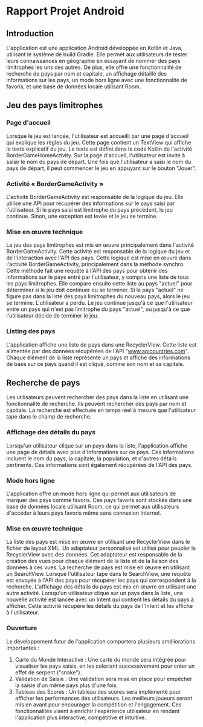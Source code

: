 # Rapport Projet Android


## Introduction
L'application est une application Android développée en Kotlin et Java, utilisant le système de build Gradle. Elle permet aux utilisateurs de tester leurs connaissances en géographie en essayant de nommer des pays limitrophes les uns des autres. De plus, elle offre une fonctionnalité de recherche de pays par nom et capitale, un affichage détaillé des informations sur les pays, un mode hors ligne avec une fonctionnalité de favoris, et une base de données locale utilisant Room.

## Jeu des pays limitrophes

### Page d'accueil
Lorsque le jeu est lancée, l'utilisateur est accueilli par une page d'accueil qui explique les règles du jeu. Cette page contient un TextView qui affiche le texte explicatif du jeu. Le texte est défini dans le code Kotlin de l'activité BorderGameHomeActivity.
Sur la page d'accueil, l'utilisateur est invité à saisir le nom du pays de départ. Une fois que l'utilisateur a saisi le nom du pays de départ, il peut commencer le jeu en appuyant sur le bouton "Jouer".

### Activité « BorderGameActivity »
L'activité BorderGameActivity est responsable de la logique du jeu. Elle utilise une API pour récupérer des informations sur le pays saisi par l'utilisateur. Si le pays saisi est limitrophe du pays précédent, le jeu continue. Sinon, une exception est levée et le jeu se termine.

### Mise en œuvre technique
Le jeu des pays limitrophes est mis en œuvre principalement dans l'activité BorderGameActivity. Cette activité est responsable de la logique du jeu et de l'interaction avec l'API des pays. Cette logique est mise en œuvre dans l'activité BorderGameActivity, principalement dans la méthode synchro. Cette méthode fait une requête à l'API des pays pour obtenir des informations sur le pays entré par l'utilisateur, y compris une liste de tous les pays limitrophes. Elle compare ensuite cette liste au pays "actuel" pour déterminer si le jeu doit continuer ou se terminer. Si le pays "actuel" ne figure pas dans la liste des pays limitrophes du nouveau pays, alors le jeu se termine. L'utilisateur a perdu. Le jeu continue jusqu'à ce que l'utilisateur entre un pays qui n'est pas limitrophe du pays "actuel", ou jusqu'à ce que l'utilisateur décide de terminer le jeu.

### Listing des pays
L'application affiche une liste de pays dans une RecyclerView. Cette liste est alimentée par des données récupérées de l'API "www.apicountries.com". Chaque élément de la liste représente un pays et affiche des informations de base sur ce pays quand il est cliqué, comme son nom et sa capitale.

## Recherche de pays
Les utilisateurs peuvent rechercher des pays dans la liste en utilisant une fonctionnalité de recherche. Ils peuvent rechercher des pays par nom et capitale. La recherche est effectuée en temps réel à mesure que l'utilisateur tape dans le champ de recherche.

### Affichage des détails du pays
Lorsqu'un utilisateur clique sur un pays dans la liste, l'application affiche une page de détails avec plus d'informations sur ce pays. Ces informations incluent le nom du pays, la capitale, la population, et d'autres détails pertinents. Ces informations sont également récupérées de l'API des pays.

### Mode hors ligne
L'application offre un mode hors ligne qui permet aux utilisateurs de marquer des pays comme favoris. Ces pays favoris sont stockés dans une base de données locale utilisant Room, ce qui permet aux utilisateurs d'accéder à leurs pays favoris même sans connexion Internet.

### Mise en œuvre technique
La liste des pays est mise en œuvre en utilisant une RecyclerView dans le fichier de layout XML. Un adaptateur personnalisé est utilisé pour peupler la RecyclerView avec des données. Cet adaptateur est responsable de la création des vues pour chaque élément de la liste et de la liaison des données à ces vues. La recherche de pays est mise en œuvre en utilisant un SearchView. Lorsque l'utilisateur tape dans le SearchView, une requête est envoyée à l'API des pays pour récupérer les pays qui correspondent à la recherche. L'affichage des détails du pays est mis en œuvre en utilisant une autre activité. Lorsqu'un utilisateur clique sur un pays dans la liste, une nouvelle activité est lancée avec un Intent qui contient les détails du pays à afficher. Cette activité récupère les détails du pays de l'Intent et les affiche à l'utilisateur.

### Ouverture
Le développement futur de l'application comportera plusieurs améliorations importantes :
1.	Carte du Monde Interactive : Une carte du monde sera intégrée pour visualiser les pays saisis, en les coloriant successivement pour créer un effet de serpent ("snake").
2.	Validation de Saisie : Une validation sera mise en place pour empêcher la saisie d'un même pays plus d'une fois.
3.	Tableau des Scores : Un tableau des scores sera implémenté pour afficher les performances des utilisateurs. Les meilleurs joueurs seront mis en avant pour encourager la compétition et l'engagement.
Ces fonctionnalités visent à enrichir l'expérience utilisateur en rendant l'application plus interactive, compétitive et intuitive.
